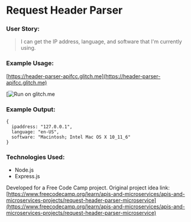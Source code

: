 # Request Header Parser

### User Story:

> I can get the IP address, language, and software that I'm currently using.

### Example Usage:

[https://header-parser-apifcc.glitch.me](https://header-parser-apifcc.glitch.me)

[![Run on glitch.me](https://header-parser-apifcc.glitch.me)

### Example Output:

```
{
  ipaddress: "127.0.0.1",
  language: "en-US",
  software: "Macintosh; Intel Mac OS X 10_11_6"
}
```

### Technologies Used:

* Node.js
* Express.js

Developed for a Free Code Camp project. Original project idea link: [https://www.freecodecamp.org/learn/apis-and-microservices/apis-and-microservices-projects/request-header-parser-microservice](https://www.freecodecamp.org/learn/apis-and-microservices/apis-and-microservices-projects/request-header-parser-microservice)
